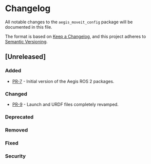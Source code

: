 # Changelog

All notable changes to the `aegis_moveit_config` package will be documented in this file.

The format is based on [Keep a Changelog](https://keepachangelog.com/en/1.1.0/),
and this project adheres to [Semantic Versioning](https://semver.org/spec/v2.0.0.html).

## [Unreleased]

### Added

* [PR-7](https://github.com/AGH-CEAI/aegis_ros/pull/7) - Initial version of the Aegis ROS 2 packages.

### Changed

* [PR-9](https://github.com/AGH-CEAI/aegis_ros/pull/9) - Launch and URDF files completely revamped.

### Deprecated

### Removed

### Fixed

### Security
